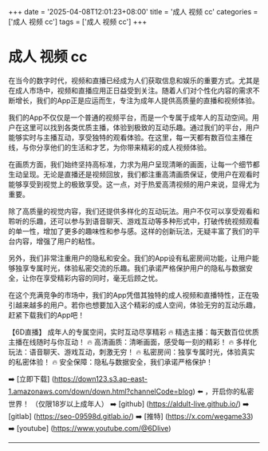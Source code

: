 +++
date = '2025-04-08T12:01:23+08:00'
title = '成人 视频 cc'
categories = ['成人 视频 cc']
tags = ['成人 视频 cc']
+++

# 成人 视频 cc

在当今的数字时代，视频和直播已经成为人们获取信息和娱乐的重要方式。尤其是在成人市场中，视频和直播应用正日益受到关注。随着人们对个性化内容的需求不断增长，我们的App正是应运而生，专注为成年人提供高质量的直播和视频体验。

我们的App不仅仅是一个普通的视频平台，而是一个专属于成年人的互动空间。用户在这里可以找到各类优质主播，体验到极致的互动乐趣。通过我们的平台，用户能够实时与主播互动，享受独特的观看体验。在这里，每一天都有数百位主播在线，与你分享他们的生活和才艺，为你带来精彩的成人视频体验。

在画质方面，我们始终坚持高标准，力求为用户呈现清晰的画面，让每一个细节都生动呈现。无论是直播还是视频回放，我们都注重高清画质保证，使用户在观看时能够享受到视觉上的极致享受。这一点，对于热爱高清视频的用户来说，显得尤为重要。

除了高质量的视觉内容，我们还提供多样化的互动玩法。用户不仅可以享受观看和聆听的乐趣，还可以参与到语音聊天、游戏互动等多种形式中，打破传统视频观看的单一性，增加了更多的趣味性和参与感。这样的创新玩法，无疑丰富了我们的平台内容，增强了用户的粘性。

另外，我们非常注重用户的隐私和安全。我们的App设有私密房间功能，让用户能够独享专属时光，体验私密交流的乐趣。我们承诺严格保护用户的隐私与数据安全，让你在享受精彩内容的同时，毫无后顾之忧。

在这个充满竞争的市场中，我们的App凭借其独特的成人视频和直播特性，正在吸引越来越多的用户。若你也想要加入这个精彩的成人空间，体验无穷的互动乐趣，赶紧下载我们的App吧！

【6D直播】
成年人的专属空间，实时互动尽享精彩
🔥 精选主播：每天数百位优质主播在线随时与你互动！
🔥 高清画质：清晰画面，感受每一刻的精彩！
🔥 多样化玩法：语音聊天、游戏互动，刺激无穷！
🔥 私密房间：独享专属时光，体验真实的私密体验！
🔥 安全保障：隐私与数据安全，我们承诺严格保护！

➡️ [立即下载] (https://down123.s3.ap-east-1.amazonaws.com/down/down.html?channelCode=blog) ⬅️ ，开启你的私密世界！
（仅限18岁以上成年人）
➡️ [github] (https://aldult-live.github.io/)
➡️ [gitlab] (https://seo-09598d.gitlab.io/)
➡️ [推特] (https://x.com/wegame33)
➡️ [youtube] (https://www.youtube.com/@6Dlive)

---
